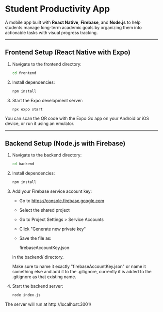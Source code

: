 # Student Productivity App

A mobile app built with **React Native**, **Firebase**, and **Node.js** to help students manage long-term academic goals by organizing them into actionable tasks with visual progress tracking.

---

## Frontend Setup (React Native with Expo)

1. Navigate to the frontend directory:
    ```bash
    cd frontend
    ```

2. Install dependencies:
    ```bash
    npm install
    ```

3. Start the Expo development server:
    ```bash
    npx expo start
    ```

You can scan the QR code with the Expo Go app on your Android or iOS device, or run it using an emulator.

---

## Backend Setup (Node.js with Firebase)

1. Navigate to the backend directory:
    ```bash
    cd backend
    ```

2. Install dependencies:
    ```bash
    npm install
    ```

3. Add your Firebase service account key:

    - Go to https://console.firebase.google.com
    - Select the shared project
    - Go to Project Settings > Service Accounts
    - Click "Generate new private key"
    - Save the file as:

        firebaseAccountKey.json

    in the backend/ directory.

    Make sure to name it exactly "firebaseAccountKey.json" or name it something else and add it to the .gitignore, currently it is added to the .gitignore as that existing name.

4. Start the backend server:
    ```bash
    node index.js
    ```

The server will run at http://localhost:3001/
